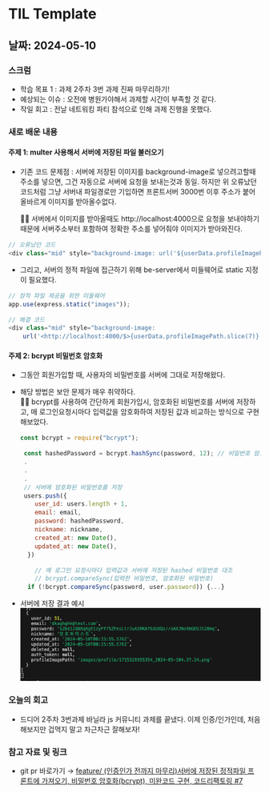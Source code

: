 # TIL Template

## 날짜: 2024-05-10

### 스크럼

- 학습 목표 1 : 과제 2주차 3번 과제 진짜 마무리하기!
- 예상되는 이슈 : 오전에 병원가야해서 과제할 시간이 부족할 것 같다.
- 작일 회고 : 전날 네트워킹 파티 참석으로 인해 과제 진행을 못했다.

### 새로 배운 내용

#### 주제 1: multer 사용해서 서버에 저장된 파일 불러오기

- 기존 코드 문제점 : 서버에 저장된 이미지를 background-image로 넣으려고할때 주소를 넣으면, 그건 자동으로 서버에 요청을 보내는것과 동일. 하지만 위 오류났던 코드처럼 그냥 서버내 파일경로만 기입하면 프론트서버 3000번 이후 주소가 붙어 올바르게 이미지를 받아올수없다.

  💁‍♂️ 서버에서 이미지를 받아올때도 http://localhost:4000으로 요청을 보내야하기 때문에 서버주소부터 포함하여 정확한 주소를 넣어줘야 이미지가 받아와진다.

```javascript
// 오류났던 코드
<div class="mid" style="background-image: url('${userData.profileImagePath}')">
```

- 그리고, 서버의 정적 파일에 접근하기 위해 be-server에서 미들웨어로 static 지정이 필요했다.

```javascript
// 정적 파일 제공을 위한 미들웨어
app.use(express.static("images"));
```

```javascript
// 해결 코드
<div class="mid" style="background-image:
	url('<http://localhost:4000/$>{userData.profileImagePath.slice(7)}')">
```

#### 주제 2: bcrypt 비밀번호 암호화

- 그동안 회원가입할 때, 사용자의 비밀번호를 서버에 그대로 저장해왔다.
- 해당 방법은 보안 문제가 매우 취약하다.  
  💁‍♂️ bcrypt를 사용하여 간단하게 회원가입시, 암호화된 비밀번호를 서버에 저장하고, 매 로그인요청시마다 입력값을 암호화하여 저장된 값과 비교하는 방식으로 구현해보았다.

  ```javascript
  const bcrypt = require("bcrypt");
  ```

  ```javascript
   const hashedPassword = bcrypt.hashSync(password, 12); // 비밀번호 암호화
   .
   .
   .
   // 서버에 암호화된 비밀번호를 저장
   users.push({
      user_id: users.length + 1,
      email: email,
      password: hashedPassword,
      nickname: nickname,
      created_at: new Date(),
      updated_at: new Date(),
    })
  ```

  ```javascript
      // 매 로그인 요청시마다 입력값과 서버에 저장된 hashed 비밀번호 대조
      // bcrypt.compareSync(입력한 비밀번호, 암호화된 비밀번호)
    if (!bcrypt.compareSync(password, user.password)) {...}
  ```

- 서버에 저장 결과 예시
  ![alt text](image.png)

### 오늘의 회고

- 드디어 2주차 3번과제 바닐라 js 커뮤니티 과제를 끝냈다. 이제 인증/인가인데, 처음해보지만 겁먹지 말고 차근차근 잘해보자!

### 참고 자료 및 링크

- git pr 바로가기 → [feature/ (인증인가 전까지 마무리)서버에 저장된 정적파일 프론트에 가져오기, 비밀번호 암호화(bcrypt), 미완코드 구현, 코드리팩토링 #7](https://github.com/100-hours-a-week/5-seny-park-community/pull/7)
